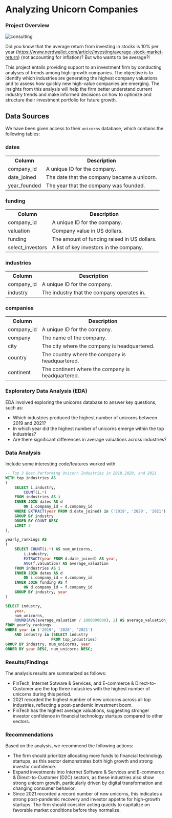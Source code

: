# Analyzing Unicorn Companies

### Project Overview

![consulting](https://github.com/user-attachments/assets/eb1be9a4-9eb6-4eb8-b4f7-2ea1acdbea96)

Did you know that the average return from investing in stocks is 10% per year (https://www.nerdwallet.com/article/investing/average-stock-market-return) (not accounting for inflation)? But who wants to be average?! 

This project entails providing support to an investment firm by conducting analyses of trends among high-growth companies. The objective is to identify which industries are generating the highest company valuations and to assess how quickly new high-value companies are emerging. The insights from this analysis will help the firm better understand current industry trends and make informed decisions on how to optimize and structure their investment portfolio for future growth.

<h2>Data Sources</h2>
<p>We have been given access to their <code>unicorns</code> database, which contains the following tables:</p>

<h3>dates</h3>
<table>
  <tr>
    <th>Column</th>
    <th>Description</th>
  </tr>
  <tr>
    <td>company_id</td>
    <td>A unique ID for the company.</td>
  </tr>
  <tr>
    <td>date_joined</td>
    <td>The date that the company became a unicorn.</td>
  </tr>
  <tr>
    <td>year_founded</td>
    <td>The year that the company was founded.</td>
  </tr>
</table>

<h3>funding</h3>
<table>
  <tr>
    <th>Column</th>
    <th>Description</th>
  </tr>
  <tr>
    <td>company_id</td>
    <td>A unique ID for the company.</td>
  </tr>
  <tr>
    <td>valuation</td>
    <td>Company value in US dollars.</td>
  </tr>
  <tr>
    <td>funding</td>
    <td>The amount of funding raised in US dollars.</td>
  </tr>
  <tr>
    <td>select_investors</td>
    <td>A list of key investors in the company.</td>
  </tr>
</table>

<h3>industries</h3>
<table>
  <tr>
    <th>Column</th>
    <th>Description</th>
  </tr>
  <tr>
    <td>company_id</td>
    <td>A unique ID for the company.</td>
  </tr>
  <tr>
    <td>industry</td>
    <td>The industry that the company operates in.</td>
  </tr>
</table>

<h3>companies</h3>
<table>
  <tr>
    <th>Column</th>
    <th>Description</th>
  </tr>
  <tr>
    <td>company_id</td>
    <td>A unique ID for the company.</td>
  </tr>
  <tr>
    <td>company</td>
    <td>The name of the company.</td>
  </tr>
  <tr>
    <td>city</td>
    <td>The city where the company is headquartered.</td>
  </tr>
  <tr>
    <td>country</td>
    <td>The country where the company is headquartered.</td>
  </tr>
  <tr>
    <td>continent</td>
    <td>The continent where the company is headquartered.</td>
  </tr>
</table>

### Exploratory Data Analysis (EDA)

EDA involved exploring the unicorns database to answer key questions, such as:
- Which industries produced the highest number of unicorns between 2019 and 2021?
- In which year did the highest number of unicorns emerge within the top industries?
- Are there significant differences in average valuations across industries?

### Data Analysis

Include some interesting code/features worked with

```sql
-- Top 3 Best Performing Unicorn Industries in 2019,2020, and 2021
WITH top_industries AS
(
    SELECT i.industry, 
        COUNT(i.*)
    FROM industries AS i
    INNER JOIN dates AS d
        ON i.company_id = d.company_id
    WHERE EXTRACT(year FROM d.date_joined) in ('2019', '2020', '2021')
    GROUP BY industry
    ORDER BY COUNT DESC
    LIMIT 3
),

yearly_rankings AS 
(
    SELECT COUNT(i.*) AS num_unicorns,
        i.industry,
        EXTRACT(year FROM d.date_joined) AS year,
        AVG(f.valuation) AS average_valuation
    FROM industries AS i
    INNER JOIN dates AS d
        ON i.company_id = d.company_id
    INNER JOIN funding AS f
        ON d.company_id = f.company_id
    GROUP BY industry, year
)

SELECT industry,
    year,
    num_unicorns,
    ROUND(AVG(average_valuation / 1000000000), 2) AS average_valuation_billions
FROM yearly_rankings
WHERE year in ('2019', '2020', '2021')
    AND industry in (SELECT industry
                    FROM top_industries)
GROUP BY industry, num_unicorns, year
ORDER BY year DESC, num_unicorns DESC;
```

### Results/Findings

The analysis results are summarized as follows:
- FinTech, Internet Sotware & Services, and E-commerce & Direct-to-Customer are the top three industries with the highest number of unicorns during this period.
- 2021 recorded the highest number of new unicorns across all top industries, reflecting a post-pandemic investment boom.
- FinTech has the highest average valuations, suggesting stronger investor confidence in financial technology startups compared to other sectors.

### Recommendations

Based on the analysis, we recommend the following actions:
- The firm should prioritize allocating more funds to financial technology startups, as this sector demonstrates both high growth and strong investor confidence.
-  Expand investments into Internet Software & Services and E-commerce & Direct-to-Customer (D2C) sectors, as these industries also show strong unicorn growth, particularly driven by digital transformation and changing consumer behavior.
-  Since 2021 recorded a record number of new unicorns, this indicates a strong post-pandemic recovery and investor appetite for high-growth startups. The firm should consider acting quickly to capitalize on favorable market conditions before they normalize.

